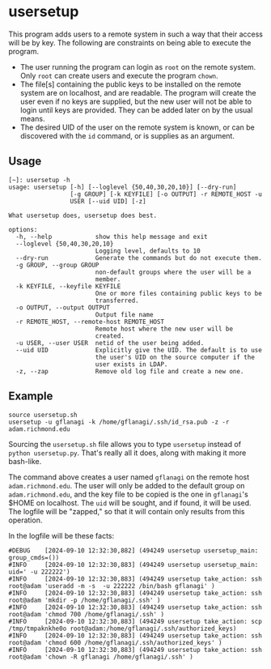 # usersetup

This program adds users to a remote system in such a way that their access will be by
key. The following are constraints on being able to execute the program.

- The user running the program can login as `root` on the remote system. Only `root` can create users and execute the program `chown`.
- The file[s] containing the public keys to be installed on the remote system are on localhost, and are readable. The program will create the user even if no keys are supplied, but the new user will not be able to login until keys are provided. They can be added later on by the usual means.
- The desired UID of the user on the remote system is known, or can be discovered with the `id` command, or is supplies as an argument. 

## Usage

```
[~]: usersetup -h
usage: usersetup [-h] [--loglevel {50,40,30,20,10}] [--dry-run]
                 [-g GROUP] [-k KEYFILE] [-o OUTPUT] -r REMOTE_HOST -u
                 USER [--uid UID] [-z]

What usersetup does, usersetup does best.

options:
  -h, --help            show this help message and exit
  --loglevel {50,40,30,20,10}
                        Logging level, defaults to 10
  --dry-run             Generate the commands but do not execute them.
  -g GROUP, --group GROUP
                        non-default groups where the user will be a
                        member.
  -k KEYFILE, --keyfile KEYFILE
                        One or more files containing public keys to be
                        transferred.
  -o OUTPUT, --output OUTPUT
                        Output file name
  -r REMOTE_HOST, --remote-host REMOTE_HOST
                        Remote host where the new user will be
                        created.
  -u USER, --user USER  netid of the user being added.
  --uid UID             Explicitly give the UID. The default is to use
                        the user's UID on the source computer if the
                        user exists in LDAP.
  -z, --zap             Remove old log file and create a new one.
```

## Example

```
source usersetup.sh
usersetup -u gflanagi -k /home/gflanagi/.ssh/id_rsa.pub -z -r adam.richmond.edu
```

Sourcing the `usersetup.sh` file allows you to type `usersetup` instead of 
`python usersetup.py`. That's really all it does, along with making it more
bash-like.

The command above creates a user named `gflanagi` on the remote host `adam.richmond.edu`. 
The user will only be added to the default group on `adam.richmond.edu`, and the key file
to be copied is the one in `gflanagi`'s $HOME on localhost. The `uid` will be sought, and
if found, it will be used. The logfile will be "zapped," 
so that it will contain only results from this operation. 

In the logfile will be these facts:

```
#DEBUG    [2024-09-10 12:32:30,882] (494249 usersetup usersetup_main: group_cmds=())
#INFO     [2024-09-10 12:32:30,883] (494249 usersetup usersetup_main: uid=' -u 222222')
#INFO     [2024-09-10 12:32:30,883] (494249 usersetup take_action: ssh root@adam 'useradd -m -s  -u 222222 /bin/bash gflanagi' )
#INFO     [2024-09-10 12:32:30,883] (494249 usersetup take_action: ssh root@adam 'mkdir -p /home/gflanagi/.ssh' )
#INFO     [2024-09-10 12:32:30,883] (494249 usersetup take_action: ssh root@adam 'chmod 700 /home/gflanagi/.ssh' )
#INFO     [2024-09-10 12:32:30,883] (494249 usersetup take_action: scp /tmp/tmpaknkhe0o root@adam:/home/gflanagi/.ssh/authorized_keys)
#INFO     [2024-09-10 12:32:30,883] (494249 usersetup take_action: ssh root@adam 'chmod 600 /home/gflanagi/.ssh/authorized_keys' )
#INFO     [2024-09-10 12:32:30,883] (494249 usersetup take_action: ssh root@adam 'chown -R gflanagi /home/gflanagi/.ssh' )
```
